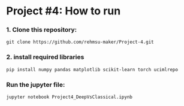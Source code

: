 # Project #4: How to run
 
### 1. Clone this repository:
```
git clone https://github.com/rehmsu-maker/Project-4.git
```
### 2. install required libraries
```
pip install numpy pandas matplotlib scikit-learn torch ucimlrepo
```
### Run the jupyter file:
```
jupyter notebook Project4_DeepVsClassical.ipynb
```
